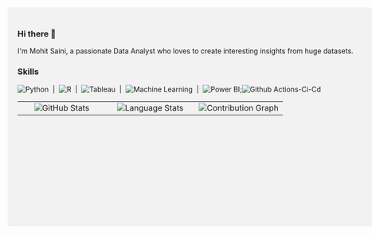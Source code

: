 <div style="width: 1000px; height: 400px; background-color: #f2f2f2; padding: 20px;">

### Hi there 👋

I'm Mohit Saini, a passionate Data Analyst who loves to create interesting insights from huge datasets. 
 
 ### Skills
![Python](https://img.shields.io/badge/-Python-3776AB?logo=python&logoColor=green&style=flat) &nbsp;|&nbsp; ![R](https://img.shields.io/badge/-R-276DC3?logo=r&logoColor=blue&style=flat) &nbsp;|&nbsp; ![Tableau](https://img.shields.io/badge/-Tableau-E97627?logo=tableau&logoColor=white&style=flat) &nbsp;|&nbsp; ![Machine Learning](https://img.shields.io/badge/-Machine%20Learning-FF6F00?logo=ml&logoColor=green&style=flat) &nbsp;|&nbsp; ![Power BI](https://img.shields.io/badge/-Power%20BI-F2C811?logo=microsoft-power-bi&logoColor=yellow&style=flat);![Github Actions-Ci-Cd](https://img.shields.io/badge/-Power%20BI-F2C811?logo=Github-Actions&logoColor=yellow&style=flat)

<table style="width: 100%; text-align: center;">
  <tr>
    <td style="width: 33%;">
      <img src="https://github-readme-stats.vercel.app/api?username=mohit020888&show_icons=true&theme=dracula&count_private=true" alt="GitHub Stats">
    </td>
    <td style="width: 33%;">
      <img src="https://github-readme-stats.vercel.app/api/top-langs/?username=mohit020888&layout=compact&langs_count=10&theme=dracula" alt="Language Stats">
    </td>
    <td style="width: 33%;">
      <img src="https://github-readme-streak-stats.herokuapp.com/?user=mohit020888&theme=dark" alt="Contribution Graph">
    </td>
  </tr>
</table>


 
 </div>



















